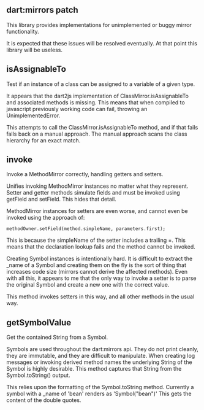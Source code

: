 dart:mirrors patch
--------

This library provides implementations for unimplemented or buggy mirror functionality.

It is expected that these issues will be resolved eventually. At that point this library will be useless.

isAssignableTo
--------------

Test if an instance of a class can be assigned to a variable of a given type.

It appears that the dart2js implementation of ClassMirror.isAssignableTo and associated methods is missing. This means that when compiled to javascript previously working code can fail, throwing an UnimplementedError.

This attempts to call the ClassMirror.isAssignableTo method, and if that fails falls back on a manual approach. The manual approach scans the class hierarchy for an exact match.

invoke
------

Invoke a MethodMirror correctly, handling getters and setters.

Unifies invoking MethodMirror instances no matter what they represent.  Setter and getter methods simulate fields and must be invoked using getField and setField. This hides that detail.

MethodMirror instances for setters are even worse, and cannot even be invoked using the approach of:

    methodOwner.setField(method.simpleName, parameters.first);

This is because the simpleName of the setter includes a trailing =. This means that the declaration lookup fails and the method cannot be invoked.

Creating Symbol instances is intentionally hard. It is difficult to extract the \_name of a Symbol and creating them on the fly is the sort of thing that increases code size (mirrors cannot derive the affected methods). Even with all this, it appears to me that the only way to invoke a setter is to parse the original Symbol and create a new one with the correct value.

This method invokes setters in this way, and all other methods in the usual way.

getSymbolValue
--------------

Get the contained String from a Symbol.

Symbols are used throughout the dart:mirrors api. They do not print cleanly, they are immutable, and they are difficult to manipulate. When creating log messages or invoking derived method names the underlying String of the Symbol is highly desirable. This method captures that String from the Symbol.toString() output.

This relies upon the formatting of the Symbol.toString method. Currently a symbol with a \_name of 'bean' renders as 'Symbol("bean")' This gets the content of the double quotes.

